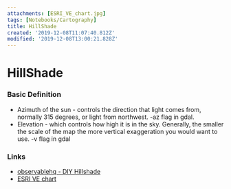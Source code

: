 ```yaml
---
attachments: [ESRI_VE_chart.jpg]
tags: [Notebooks/Cartography]
title: HillShade
created: '2019-12-08T11:07:40.812Z'
modified: '2019-12-08T13:00:21.828Z'
---
```


# HillShade

### Basic Definition

* Azimuth of the sun - controls the direction that light comes from, normally 315 degrees, or light from northwest. -az flag in gdal.
* Elevation - which controls how high it is in the sky. Generally, the smaller the scale of the map the more vertical exaggeration you would want to use. -v flag in gdal


### Links
* [observablehq - DIY Hillshade](https://observablehq.com/@awoodruff/diy-hillshade)
* [ESRI VE chart](https://raw.githubusercontent.com/clhenrick/gdal_hillshade_tutorial/gh-pages/resources/ESRI_VE_chart.jpg)

